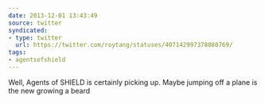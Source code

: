 ```yaml
---
date: 2013-12-01 13:43:49
source: twitter
syndicated:
- type: twitter
  url: https://twitter.com/roytang/statuses/407142997378080769/
tags:
- agentsofshield
---
```


Well, Agents of SHIELD is certainly picking up. Maybe jumping off a plane is the new growing a beard